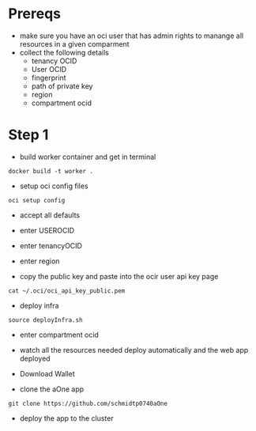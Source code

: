 

# Prereqs
- make sure you have an oci user that has admin rights to manange all resources in a given comparment
- collect the following details
    - tenancy OCID
    - User OCID
    - fingerprint
    - path of private key 
    - region
    - compartment ocid

# Step 1
- build worker container and get in terminal
```
docker build -t worker .
```

- setup oci config files
```
oci setup config
```
- accept all defaults
- enter USEROCID
- enter tenancyOCID
- enter region

- copy the public key and paste into the ocir user api key page
```
cat ~/.oci/oci_api_key_public.pem
```

- deploy infra
```
source deployInfra.sh
```

- enter compartment ocid
- watch all the resources needed deploy automatically and the web app deployed

- Download Wallet
- clone the aOne app
```
git clone https://github.com/schmidtp0740aOne
```

- deploy the app to the cluster